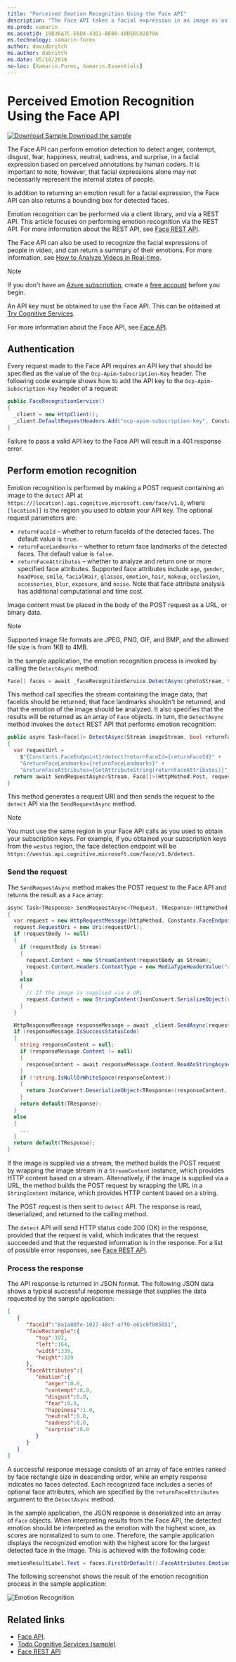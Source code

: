 ```yaml
---
title: "Perceived Emotion Recognition Using the Face API"
description: "The Face API takes a facial expression in an image as an input, and returns data that includes confidence levels across a set of emotions for each face in the image. This article explains how to use the Face API to recognize emotion, to rate a Xamarin.Forms application."
ms.prod: xamarin
ms.assetid: 19D36A7C-E8D8-43D1-BE80-48DE6C02879A
ms.technology: xamarin-forms
author: davidbritch
ms.author: dabritch
ms.date: 05/10/2018
no-loc: [Xamarin.Forms, Xamarin.Essentials]
---
```


# Perceived Emotion Recognition Using the Face API

[![Download Sample](~/media/shared/download.png) Download the sample](https://docs.microsoft.com/samples/xamarin/xamarin-forms-samples/webservices-todocognitiveservices)

The Face API can perform emotion detection to detect anger, contempt, disgust, fear, happiness, neutral, sadness, and surprise, in a facial expression based on perceived annotations by human coders. It is important to note, however, that facial expressions alone may not necessarily represent the internal states of people.

In addition to returning an emotion result for a facial expression, the Face API can also returns a bounding box for detected faces.

Emotion recognition can be performed via a client library, and via a REST API. This article focuses on performing emotion recognition via the REST API. For more information about the REST API, see [Face REST API](https://westus.dev.cognitive.microsoft.com/docs/services/563879b61984550e40cbbe8d/operations/563879b61984550f30395236).

The Face API can also be used to recognize the facial expressions of people in video, and can return a summary of their emotions. For more information, see [How to Analyze Videos in Real-time](/azure/cognitive-services/face/face-api-how-to-topics/howtoanalyzevideo_face/).

> [!NOTE]
> If you don't have an [Azure subscription](/azure/guides/developer/azure-developer-guide#understanding-accounts-subscriptions-and-billing), create a [free account](https://aka.ms/azfree-docs-mobileapps) before you begin.

An API key must be obtained to use the Face API. This can be obtained at [Try Cognitive Services](https://azure.microsoft.com/try/cognitive-services/?api=face-api).

For more information about the Face API, see [Face API](/azure/cognitive-services/face/overview/).

## Authentication

Every request made to the Face API requires an API key that should be specified as the value of the `Ocp-Apim-Subscription-Key` header. The following code example shows how to add the API key to the `Ocp-Apim-Subscription-Key` header of a request:

```csharp
public FaceRecognitionService()
{
  _client = new HttpClient();
  _client.DefaultRequestHeaders.Add("ocp-apim-subscription-key", Constants.FaceApiKey);
}
```

Failure to pass a valid API key to the Face API will result in a 401 response error.

## Perform emotion recognition

Emotion recognition is performed by making a POST request containing an image to the `detect` API at `https://[location].api.cognitive.microsoft.com/face/v1.0`, where `[location]]` is the region you used to obtain your API key. The optional request parameters are:

- `returnFaceId` – whether to return faceIds of the detected faces. The default value is `true`.
- `returnFaceLandmarks` – whether to return face landmarks of the detected faces. The default value is `false`.
- `returnFaceAttributes` – whether to analyze and return one or more specified face attributes. Supported face attributes include `age`, `gender`, `headPose`, `smile`, `facialHair`, `glasses`, `emotion`, `hair`, `makeup`, `occlusion`, `accessories`, `blur`, `exposure`, and `noise`. Note that face attribute analysis has additional computational and time cost.

Image content must be placed in the body of the POST request as a URL, or binary data.

> [!NOTE]
> Supported image file formats are JPEG, PNG, GIF, and BMP, and the allowed file size is from 1KB to 4MB.

In the sample application, the emotion recognition process is invoked by calling the `DetectAsync` method:

```csharp
Face[] faces = await _faceRecognitionService.DetectAsync(photoStream, true, false, new FaceAttributeType[] { FaceAttributeType.Emotion });
```

This method call specifies the stream containing the image data, that faceIds should be returned, that face landmarks shouldn't be returned, and that the emotion of the image should be analyzed. It also specifies that the results will be returned as an array of `Face` objects. In turn, the `DetectAsync` method invokes the `detect` REST API that performs emotion recognition:

```csharp
public async Task<Face[]> DetectAsync(Stream imageStream, bool returnFaceId, bool returnFaceLandmarks, IEnumerable<FaceAttributeType> returnFaceAttributes)
{
  var requestUrl =
    $"{Constants.FaceEndpoint}/detect?returnFaceId={returnFaceId}" +
    "&returnFaceLandmarks={returnFaceLandmarks}" +
    "&returnFaceAttributes={GetAttributeString(returnFaceAttributes)}";
  return await SendRequestAsync<Stream, Face[]>(HttpMethod.Post, requestUrl, imageStream);
}
```

This method generates a request URI and then sends the request to the `detect` API via the `SendRequestAsync` method.

> [!NOTE]
> You must use the same region in your Face API calls as you used to obtain your subscription keys. For example, if you obtained your subscription keys from the `westus` region, the face detection endpoint will be `https://westus.api.cognitive.microsoft.com/face/v1.0/detect`.

### Send the request

The `SendRequestAsync` method makes the POST request to the Face API and returns the result as a `Face` array:

```csharp
async Task<TResponse> SendRequestAsync<TRequest, TResponse>(HttpMethod httpMethod, string requestUrl, TRequest requestBody)
{
  var request = new HttpRequestMessage(httpMethod, Constants.FaceEndpoint);
  request.RequestUri = new Uri(requestUrl);
  if (requestBody != null)
  {
    if (requestBody is Stream)
    {
      request.Content = new StreamContent(requestBody as Stream);
      request.Content.Headers.ContentType = new MediaTypeHeaderValue("application/octet-stream");
    }
    else
    {
      // If the image is supplied via a URL
      request.Content = new StringContent(JsonConvert.SerializeObject(requestBody, s_settings), Encoding.UTF8, "application/json");
    }
  }

  HttpResponseMessage responseMessage = await _client.SendAsync(request);
  if (responseMessage.IsSuccessStatusCode)
  {
    string responseContent = null;
    if (responseMessage.Content != null)
    {
      responseContent = await responseMessage.Content.ReadAsStringAsync();
    }
    if (!string.IsNullOrWhiteSpace(responseContent))
    {
      return JsonConvert.DeserializeObject<TResponse>(responseContent, s_settings);
    }
    return default(TResponse);
  }
  else
  {
    ...
  }
  return default(TResponse);
}
```

If the image is supplied via a stream, the method builds the POST request by wrapping the image stream in a `StreamContent` instance, which provides HTTP content based on a stream. Alternatively, if the image is supplied via a URL, the method builds the POST request by wrapping the URL in a `StringContent` instance, which provides HTTP content based on a string.

The POST request is then sent to `detect` API. The response is read, deserialized, and returned to the calling method.

The `detect` API will send HTTP status code 200 (OK) in the response, provided that the request is valid, which indicates that the request succeeded and that the requested information is in the response. For a list of possible error responses, see [Face REST API](https://westus.dev.cognitive.microsoft.com/docs/services/563879b61984550e40cbbe8d/operations/563879b61984550f30395236).

### Process the response

The API response is returned in JSON format. The following JSON data shows a typical successful response message that supplies the data requested by the sample application:

```json
[  
   {  
      "faceId":"8a1a80fe-1027-48cf-a7f0-e61c0f005051",
      "faceRectangle":{  
         "top":192,
         "left":164,
         "width":339,
         "height":339
      },
      "faceAttributes":{  
         "emotion":{  
            "anger":0.0,
            "contempt":0.0,
            "disgust":0.0,
            "fear":0.0,
            "happiness":1.0,
            "neutral":0.0,
            "sadness":0.0,
            "surprise":0.0
         }
      }
   }
]
```

A successful response message consists of an array of face entries ranked by face rectangle size in descending order, while an empty response indicates no faces detected. Each recognized face includes a series of optional face attributes, which are specified by the `returnFaceAttributes` argument to the `DetectAsync` method.

In the sample application, the JSON response is deserialized into an array of `Face` objects. When interpreting results from the Face API, the detected emotion should be interpreted as the emotion with the highest score, as scores are normalized to sum to one. Therefore, the sample application displays the recognized emotion with the highest score for the largest detected face in the image. This is achieved with the following code:

```csharp
emotionResultLabel.Text = faces.FirstOrDefault().FaceAttributes.Emotion.ToRankedList().FirstOrDefault().Key;
```

The following screenshot shows the result of the emotion recognition process in the sample application:

![](emotion-recognition-images/emotion-recognition.png "Emotion Recognition")

## Related links

- [Face API](/azure/cognitive-services/face/overview/).
- [Todo Cognitive Services (sample)](https://docs.microsoft.com/samples/xamarin/xamarin-forms-samples/webservices-todocognitiveservices)
- [Face REST API](https://westus.dev.cognitive.microsoft.com/docs/services/563879b61984550e40cbbe8d/operations/563879b61984550f30395236)
